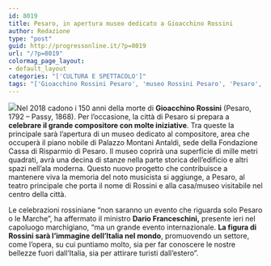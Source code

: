 ```yaml
---
id: 8019
title: Pesaro, in apertura museo dedicato a Gioacchino Rossini
author: Redazione
type: "post"
guid: http://progressonline.it/?p=8019
url: "/?p=8019"
colormag_page_layout:
- default_layout
categories: "['CULTURA E SPETTACOLO']"
tags: "['Gioacchino Rossini Pesaro', 'museo Rossini Pesaro', 'Pesaro', 'Rossini']"
---
```


![](https://progressonline.it/wp-content/uploads/2018/02/rossini-300x227.jpg)Nel 2018 cadono i 150 anni della morte di **Gioacchino Rossini** (Pesaro, 1792 – Passy, ​​1868). Per l’occasione, la città di Pesaro si prepara a **celebrare il grande compositore con molte iniziative**. Tra queste la principale sarà l’apertura di un museo dedicato al compositore, area che occuperà il piano nobile di Palazzo Montani Antaldi, sede della Fondazione Cassa di Risparmio di Pesaro. Il museo coprirà una superficie di mille metri quadrati, avrà una decina di stanze nella parte storica dell’edificio e altri spazi nell’ala moderna. Questo nuovo progetto che contribuisce a mantenere viva la memoria del noto musicista si aggiunge, a Pesaro, al teatro principale che porta il nome di Rossini e alla casa/museo visitabile nel centro della città.

Le celebrazioni rossiniane “non saranno un evento che riguarda solo Pesaro o le Marche”, ha affermato il ministro **Dario Franceschini,** presente ieri nel capoluogo marchigiano, “ma un grande evento internazionale. **La figura di Rossini sarà l’immagine dell’Italia nel mondo**, promuovendo un settore, come l’opera, su cui puntiamo molto, sia per far conoscere le nostre bellezze fuori dall’Italia, sia per attirare turisti dall’estero”.